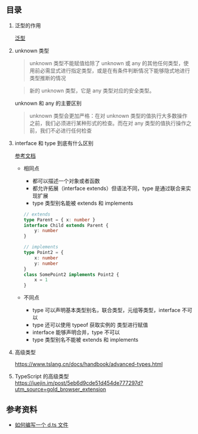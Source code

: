 ## 目录

1. 泛型的作用

    [泛型](https://www.tslang.cn/docs/handbook/generics.html)

2. unknown 类型

    > unknown 类型不能赋值给除了 unknown 或 any 的其他任何类型，使用前必需显式进行指定类型，或是在有条件判断情况下能够隐式地进行类型推断的情况

    > 新的 unknown 类型，它是 any 类型对应的安全类型。

    unknown 和 any 的主要区别

    > unknown 类型会更加严格：在对 unknown 类型的值执行大多数操作之前，我们必须进行某种形式的检查。而在对 any 类型的值执行操作之前，我们不必进行任何检查

3. interface 和 type 到底有什么区别

    [参考文档](https://www.typescriptlang.org/docs/handbook/advanced-types.html#type-aliases)

    - 相同点

        - 都可以描述一个对象或者函数
        - 都允许拓展（interface extends）但语法不同，type 是通过联合来实现扩展
        - type 类型别名能被 extends 和 implements

        ```ts
        // extends
        type Parent = { x: number }
        interface Child extends Parent {
            y: number
        }

        // implements
        type Point2 = {
            x: number
            y: number
        }
        class SomePoint2 implements Point2 {
            x = 1
        }
        ```

    - 不同点
        - type 可以声明基本类型别名，联合类型，元组等类型，interface 不可以
        - type 还可以使用 typeof 获取实例的 类型进行赋值
        - interface 能够声明合并，type 不可以
        - type 类型别名不能被 extends 和 implements

4. 高级类型

    https://www.tslang.cn/docs/handbook/advanced-types.html

5. TypeScript 的高级类型
   https://juejin.im/post/5eb6d9cde51d454de777297d?utm_source=gold_browser_extension

## 参考资料

* [如何编写一个 d.ts 文件](https://segmentfault.com/a/1190000009247663)
